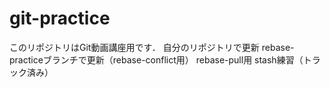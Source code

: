 # git-practice
このリポジトリはGit動画講座用です．
自分のリポジトリで更新
rebase-practiceブランチで更新（rebase-conflict用）
rebase-pull用
stash練習（トラック済み）
